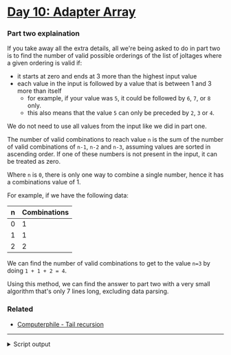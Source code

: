 # [Day 10: Adapter Array](https://adventofcode.com/2020/day/10)

### Part two explaination

If you take away all the extra details, all we're being asked to do in part two is to find the number of valid possible orderings of the list of joltages where a given ordering is valid if:

* it starts at zero and ends at 3 more than the highest input value
* each value in the input is followed by a value that is between 1 and 3 more than itself
  * for example, if your value was `5`, it could be followed by `6`, `7`, or `8` only.
  * this also means that the value `5` can only be preceded by `2`, `3` or `4`.

We do not need to use all values from the input like we did in part one.

The number of valid combinations to reach value `n` is the sum of the number of valid combinations of `n-1`, `n-2` and `n-3`, assuming values are sorted in ascending order. If one of these numbers is not present in the input, it can be treated as zero.

Where `n` is `0`, there is only one way to combine a single number, hence it has a combinations value of 1.

For example, if we have the following data:

| n | Combinations  |
|---|---------------|
| 0 | 1             |
| 1 | 1             |
| 2 | 2             |

We can find the number of valid combinations to get to the value `n=3` by doing `1 + 1 + 2 = 4`.

Using this method, we can find the answer to part two with a very small algorithm that's only 7 lines long, excluding data parsing.

### Related

* [Computerphile - Tail recursion](https://www.youtube.com/watch?v=_JtPhF8MshA)

---

<details><summary>Script output</summary>

```
❯ python .\python\
AoC 2020: day 10 - Adapter Array
Python 3.8.5

Test cases
1.1 pass
1.2 pass
2.1 pass
2.2 pass

Answers
Part 1: 3000
Part 2: 193434623148032

❯ go run .\go\
AoC 2020: day 10 - Adapter Array
Go go1.15.2

Test cases
1.1 pass
1.2 pass
2.1 pass
2.2 pass

Answers
Part 1: 3000
Part 2: 193434623148032
```

</details>
